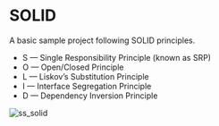 # SOLID
A basic sample project following SOLID principles.

- S — Single Responsibility Principle (known as SRP)
- O — Open/Closed Principle
- L — Liskov’s Substitution Principle
- I — Interface Segregation Principle
- D — Dependency Inversion Principle

![ss_solid](https://user-images.githubusercontent.com/11737795/195395711-575506f4-ed73-48c9-8417-3c54c7a2b698.png)
